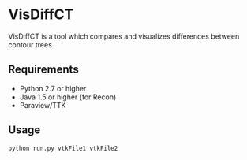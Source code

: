 # VisDiffCT
VisDiffCT is a tool which compares and visualizes differences between contour trees.

## Requirements 
* Python 2.7 or higher
* Java 1.5 or higher (for Recon)
* Paraview/TTK

## Usage
`python run.py vtkFile1 vtkFile2`
